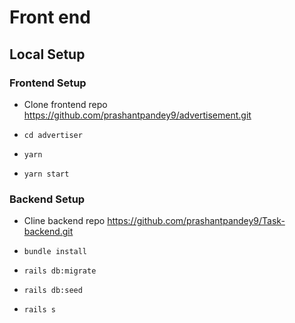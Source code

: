 # Front end

## Local Setup

### Frontend Setup
- Clone frontend repo
https://github.com/prashantpandey9/advertisement.git

- ```cd advertiser```
- ```yarn```
- ```yarn start```

### Backend Setup
- Cline backend repo
https://github.com/prashantpandey9/Task-backend.git

- ```bundle install```
- ```rails db:migrate```
- ```rails db:seed```
- ```rails s```
